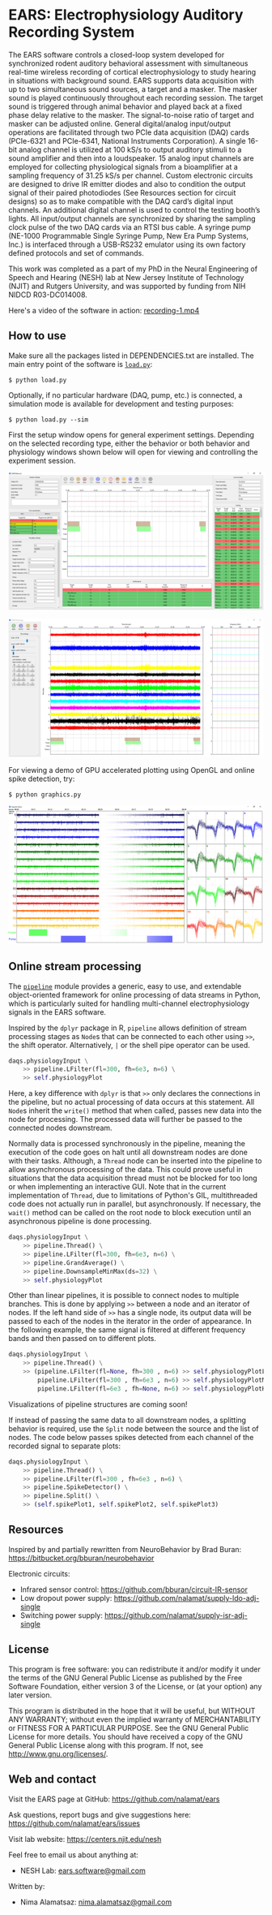 # EARS: Electrophysiology Auditory Recording System

The EARS software controls a closed-loop system developed for synchronized
rodent auditory behavioral assessment with simultaneous real-time wireless
recording of cortical electrophysiology to study hearing in situations with
background sound. EARS supports data acquisition with up to two simultaneous
sound sources, a target and a masker. The masker sound is played continuously
throughout each recording session. The target sound is triggered through animal
behavior and played back at a fixed phase delay relative to the masker. The
signal-to-noise ratio of target and masker can be adjusted online. General
digital/analog input/output operations are facilitated through two PCIe data
acquisition (DAQ) cards (PCIe-6321 and PCIe-6341, National Instruments
Corporation). A single 16-bit analog channel is utilized at 100 kS/s to output
auditory stimuli to a sound amplifier and then into a loudspeaker. 15 analog
input channels are employed for collecting physiological signals from a
bioamplifier at a sampling frequency of 31.25 kS/s per channel. Custom
electronic circuits are designed to drive IR emitter diodes and also to
condition the output signal of their paired photodiodes (See Resources section
for circuit designs) so as to make compatible with the DAQ card’s digital input
channels. An additional digital channel is used to control the testing booth’s
lights. All input/output channels are synchronized by sharing the sampling clock
pulse of the two DAQ cards via an RTSI bus cable. A syringe pump (NE-1000
Programmable Single Syringe Pump, New Era Pump Systems, Inc.) is interfaced
through a USB-RS232 emulator using its own factory defined protocols and set of
commands.

This work was completed as a part of my PhD in the Neural Engineering of Speech
and Hearing (NESH) lab at New Jersey Institute of Technology (NJIT) and Rutgers
University, and was supported by funding from NIH NIDCD R03-DC014008.

Here's a video of the software in action:
[recording-1.mp4](media/recording-1.mp4?raw=true)


## How to use

Make sure all the packages listed in DEPENDENCIES.txt are installed.
The main entry point of the software is [`load.py`](load.py):

    $ python load.py

Optionally, if no particular hardware (DAQ, pump, etc.) is connected,
a simulation mode is available for development and testing purposes:

    $ python load.py --sim

First the setup window opens for general experiment settings. Depending on the
selected recording type, either the behavior or both behavior and physiology
windows shown below will open for viewing and controlling the experiment
session.

![Behavior Window](media/screenshot-1.png?raw=true)

![Physiology Window](media/screenshot-2.png?raw=true)

For viewing a demo of GPU accelerated plotting using OpenGL and online
spike detection, try:

    $ python graphics.py

![Physiology Window](media/screenshot-3.png?raw=true)


## Online stream processing

The [`pipeline`](pipeline.py) module provides a generic, easy to use, and extendable object-oriented framework for online processing of data streams in Python, which is particularly suited for handling multi-channel electrophysiology signals in the EARS software.

Inspired by the `dplyr` package in R, `pipeline` allows definition of stream processing stages as `Node`s that can be connected to each other using `>>`, the shift operator. Alternatively, `|` or the shell pipe operator can be used.

```python
daqs.physiologyInput \
    >> pipeline.LFilter(fl=300, fh=6e3, n=6) \
    >> self.physiologyPlot
```

Here, a key difference with `dplyr` is that `>>` only declares the connections in the pipeline, but no actual processing of data occurs at this statement. All `Node`s inherit the `write()` method that when called, passes new data into the node for processing. The processed data will further be passed to the connected nodes downstream.

Normally data is processed synchronously in the pipeline, meaning the execution of the code goes on halt until all downstream nodes are done with their tasks. Although, a `Thread` node can be inserted into the pipeline to allow asynchronous processing of the data. This could prove useful in situations that the data acquisition thread must not be blocked for too long or when implementing an interactive GUI. Note that in the current implementation of `Thread`, due to limitations of Python's GIL, multithreaded code does not actually run in parallel, but asynchronously. If necessary, the `wait()` method can be called on the root node to block execution until an asynchronous pipeline is done processing.

```python
daqs.physiologyInput \
    >> pipeline.Thread() \
    >> pipeline.LFilter(fl=300, fh=6e3, n=6) \
    >> pipeline.GrandAverage() \
    >> pipeline.DownsampleMinMax(ds=32) \
    >> self.physiologyPlot
```

Other than linear pipelines, it is possible to connect nodes to multiple branches. This is done by applying `>>` between a node and an iterator of nodes. If the left hand side of `>>` has a single node, its output data will be passed to each of the nodes in the iterator in the order of appearance. In the following example, the same signal is filtered at different frequency bands and then passed on to different plots.

```python
daqs.physiologyInput \
    >> pipeline.Thread() \
    >> (pipeline.LFilter(fl=None, fh=300 , n=6) >> self.physiologyPlotLow,
        pipeline.LFilter(fl=300 , fh=6e3 , n=6) >> self.physiologyPlotMid,
        pipeline.LFilter(fl=6e3 , fh=None, n=6) >> self.physiologyPlotHigh)
```

Visualizations of pipeline structures are coming soon!

If instead of passing the same data to all downstream nodes, a splitting behavior is required, use the `Split` node between the source and the list of nodes. The code below passes spikes detected from each channel of the recorded signal to separate plots:

```python
daqs.physiologyInput \
    >> pipeline.Thread() \
    >> pipeline.LFilter(fl=300 , fh=6e3 , n=6) \
    >> pipeline.SpikeDetector() \
    >> pipeline.Split() \
    >> (self.spikePlot1, self.spikePlot2, self.spikePlot3)
```


## Resources

Inspired by and partially rewritten from NeuroBehavior by Brad Buran:
<https://bitbucket.org/bburan/neurobehavior>

Electronic circuits:
- Infrared sensor control: <https://github.com/bburan/circuit-IR-sensor>
- Low dropout power supply: <https://github.com/nalamat/supply-ldo-adj-single>
- Switching power supply: <https://github.com/nalamat/supply-isr-adj-single>


## License

This program is free software: you can redistribute it and/or modify it under
the terms of the GNU General Public License as published by the Free Software
Foundation, either version 3 of the License, or (at your option) any later
version.

This program is distributed in the hope that it will be useful, but WITHOUT ANY
WARRANTY; without even the implied warranty of MERCHANTABILITY or FITNESS FOR A
PARTICULAR PURPOSE. See the GNU General Public License for more details.
You should have received a copy of the GNU General Public License along with
this program. If not, see <http://www.gnu.org/licenses/>.


## Web and contact

Visit the EARS page at GitHub:
<https://github.com/nalamat/ears>

Ask questions, report bugs and give suggestions here:
<https://github.com/nalamat/ears/issues>

Visit lab website:
<https://centers.njit.edu/nesh>

Feel free to email us about anything at:
- NESH Lab: <ears.software@gmail.com>

Written by:
- Nima Alamatsaz: <nima.alamatsaz@gmail.com>
